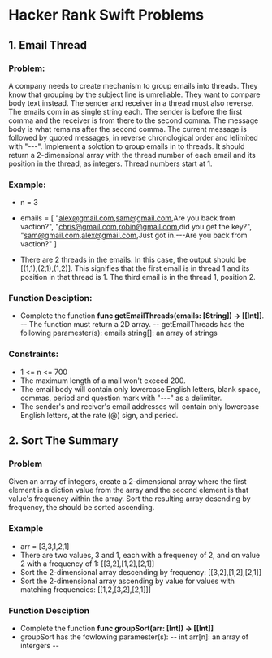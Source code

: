 # Hacker Rank Swift Problems

## 1. Email Thread

### Problem:
A company needs to create mechanism to group emails into threads. They know that grouping by the subject line is umreliable. They want to compare body text instead. The sender and receiver in a thread must also reverse. The emails com in as single string each. The sender is before the first comma and the receiver is from there to the second comma. The message body is what remains after the second comma. The current message is followed by quoted messages, in reverse chronological order and lelimited with "---".
Implement a solotion to group emails in to threads. It should return a 2-dimensional array with the thread number of each email and its position in the thread, as integers. Thread numbers start at 1.

### Example:
- n = 3 <br>
- emails = [
            "alex@gmail.com,sam@gmail.com,Are you back from vaction?",
            "chris@gmail.com,robin@gmail.com,did you get the key?",
            "sam@gmail.com,alex@gmail.com,Just got in.---Are you back from vaction?"
         ]

- There are 2 threads in the emails. In this case, the output should be [(1,1),(2,1),(1,2)]. This signifies that the first email is in thread 1 and its position in that thread is 1. The third email is in the thread 1, position 2.

### Function Desciption:
- Complete the function <b>func getEmailThreads(emails: [String]) -> [[Int]]</b>.
-- The function must return a 2D array.
-- getEmailThreads has the following paramester(s):
emails string[]: an array of strings

### Constraints:
- 1 <= n <= 700
- The maximum length of a mail won't exceed 200.
- The email body will contain only lowercase English letters, blank space, commas, period and question mark with "---" as a delimiter.
- The sender's and reciver's email addresses will contain only lowercase English letters, at the rate (@) sign, and peried.

## 2. Sort The Summary

### Problem
Given an array of integers, create a 2-dimensional array where the first element is a diction value from the array and the second element is that value's frequency within the array. Sort the resulting array desending by frequency, the should be sorted ascending.

### Example
- arr = [3,3,1,2,1]
- There are two values, 3 and 1, each with a frequency of 2, and on value 2 with a frequency of 1: [[3,2],[1,2],[2,1]]
- Sort the 2-dimensional array descending by frequency: [[3,2],[1,2],[2,1]]
- Sort the 2-dimensional array ascending by value for values with matching frequencies: [[1,2,[3,2],[2,1]]]

### Function Desciption
- Complete the function <b>func groupSort(arr: [Int]) -> [[Int]]</b>
- groupSort has the fowlowing paramester(s):
-- int arr[n]: an array of intergers
--
